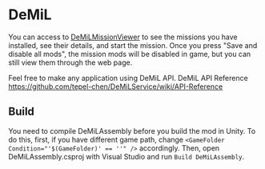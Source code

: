 # DeMiL

You can access to [DeMiLMissionViewer](https://ktane.timwi.de/More/DeMiLMissionViewer/index.html) to see the missions you have installed, see their details, and start the mission.
Once you press "Save and disable all mods", the mission mods will be disabled in game, but you can still view them through the web page.

Feel free to make any application using DeMiL API.
DeMiL API Reference https://github.com/tepel-chen/DeMiLService/wiki/API-Reference


## Build

You need to compile DeMiLAssembly before you build the mod in Unity.
To do this, first, if you have different game path, change `<GameFolder Condition="'$(GameFolder)' == ''" />` accordingly. 
Then, open DeMiLAssembly.csproj with Visual Studio and run `Build DeMiLAssembly`.